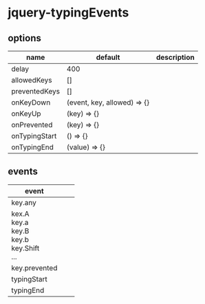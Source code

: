 # jquery-typingEvents

## options

| name          | default                     | description |
|---------------|-----------------------------|-------------|
| delay         | 400                         |             |
| allowedKeys   | []                          |             |
| preventedKeys | []                          |             |
| onKeyDown     | (event, key, allowed) => {} |             |
| onKeyUp       | (key) => {}                 |             |
| onPrevented   | (key) => {}                 |             |
| onTypingStart | () => {}                    |             |
| onTypingEnd   | (value) => {}               |             |

## events

| event                                                     |   |   |
|-----------------------------------------------------------|---|---|
| key.any                                                   |   |   |
| kex.A<br/>key.a<br/>key.B<br/>key.b<br/>key.Shift<br/>... |   |   |
| key.prevented                                             |   |   |
| typingStart                                               |   |   |
| typingEnd                                                 |   |   |

